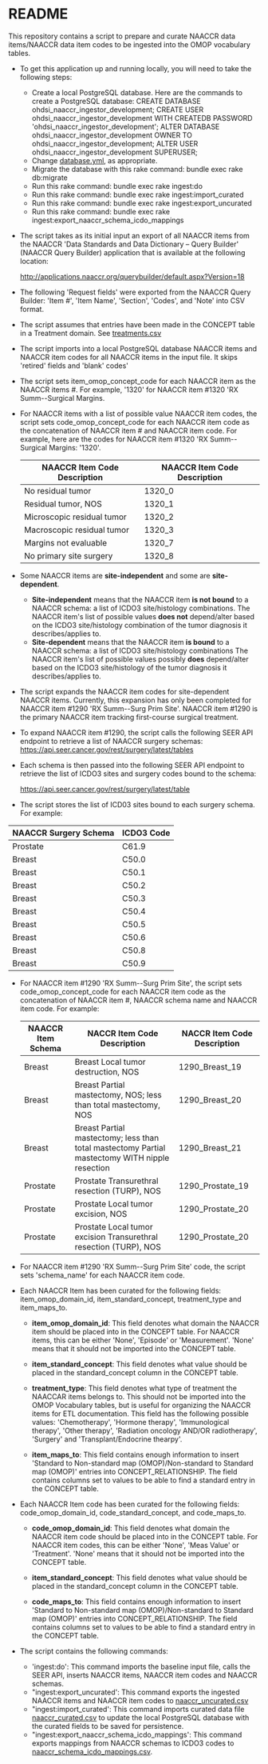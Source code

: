 # README

This repository contains a script to prepare and curate NAACCR data items/NAACCR data item codes to be ingested into the OMOP vocabulary tables.

* To get this application up and running locally, you will need to take the following steps:

  * Create a local PostgreSQL database.  Here are the commands to create a PostgreSQL database:
    CREATE DATABASE ohdsi_naaccr_ingestor_development;
    CREATE USER ohdsi_naaccr_ingestor_development WITH CREATEDB PASSWORD 'ohdsi_naaccr_ingestor_development';
    ALTER DATABASE ohdsi_naaccr_ingestor_development OWNER TO ohdsi_naaccr_ingestor_development;
    ALTER USER ohdsi_naaccr_ingestor_development SUPERUSER;
  * Change [database.yml](../blob/master/config/database.yml), as appropriate.
  * Migrate the database with this rake command: bundle exec rake db:migrate
  * Run this rake command: bundle exec rake ingest:do
  * Run this rake command: bundle exec rake ingest:import_curated
  * Run this rake command: bundle exec rake ingest:export_uncurated
  * Run this rake command: bundle exec rake ingest:export_naaccr_schema_icdo_mappings

* The script takes as its initial input an export of all NAACCR items from the NAACCR 'Data Standards and Data Dictionary – Query Builder' (NAACCR Query Builder) application that is available at the following location:

  http://applications.naaccr.org/querybuilder/default.aspx?Version=18

* The following 'Request fields' were exported from the NAACCR Query Builder: 'Item #', 'Item Name', 'Section', 'Codes', and 'Note' into CSV format.

* The script assumes that entries have been made in the CONCEPT table in a Treatment domain.  See [treatments.csv](../blob/master/lib/data/treatments.csv)

* The script imports into a local PostgreSQL database NAACCR items and NAACCR item codes for all NAACCR items in the input file.  It skips 'retired' fields and 'blank' codes'

* The script sets item_omop_concept_code for each NAACCR item as the NAACCR items #.  For example, '1320' for NAACCR item #1320 'RX Summ--Surgical Margins.

* For NAACCR items with a list of possible value NAACCR item codes, the script sets code_omop_concept_code for each NAACCR item code as the concatenation of NAACCR item # and NAACCR item code.   For example, here are the codes for  NAACCR item #1320 'RX Summ--Surgical Margins: '1320'.

  NAACCR Item Code Description | NAACCR Item Code Description
  ---------------------------- | ---------------------------
   No residual tumor           | 1320_0
   Residual tumor, NOS         | 1320_1
   Microscopic residual tumor  | 1320_2
   Macroscopic residual tumor  | 1320_3
   Margins not evaluable       | 1320_7
   No primary site surgery     | 1320_8

* Some NAACCR items are **site-independent** and some are **site-dependent**.
  * **Site-independent** means that the NAACCR item **is not bound** to a NAACCR schema: a list of ICDO3 site/histology combinations. The NAACCR item's list of possible values **does not** depend/alter based on the ICDO3 site/histology combination of the tumor diagnosis it describes/applies to.
  * **Site-dependent** means that the NAACCR item **is bound** to a NAACCR schema: a list of ICDO3 site/histology combinations  The NAACCR item's list of possible values possibly **does** depend/alter based on the ICDO3 site/histology of the tumor diagnosis it describes/applies to.

* The script expands the NAACCR item codes for site-dependent NAACCR items.  Currently, this expansion has only been completed for NAACCR item #1290 'RX Summ--Surg Prim Site'.  NAACCR item #1290 is the primary NAACCR item tracking first-course surgical treatment.

* To expand NAACCR item #1290, the script calls the following SEER API endpoint to retrieve a list of NAACCR surgery schemas:
  https://api.seer.cancer.gov/rest/surgery/latest/tables

 * Each schema is then passed into the following SEER API endpoint to retrieve the list of ICDO3 sites and surgery codes bound to the schema:

   https://api.seer.cancer.gov/rest/surgery/latest/table

* The script stores the list of ICD03 sites bound to each surgery schema.  For example:

 NAACCR Surgery Schema | ICDO3 Code
  ---------------------------- | ---------------------------
 Prostate                                  | C61.9
 Breast                                     | C50.0
 Breast                                     | C50.1
 Breast                                     | C50.2
 Breast                                     | C50.3
 Breast                                     | C50.4
 Breast                                     | C50.5
 Breast                                     | C50.6
 Breast                                     | C50.8
 Breast                                     | C50.9

* For NAACCR item #1290 'RX Summ--Surg Prim Site', the script sets code_omop_concept_code for each NAACCR item code as the concatenation of NAACCR item #, NAACCR schema name and NAACCR item code.   For example:

  NAACCR Item Schema | NACCR Item Code Description | NACCR Item Code Description
  ------------------ | --------------------------- | ---------------------------
  Breast             | Breast Local tumor destruction, NOS | 1290_Breast_19
  Breast             | Breast Partial mastectomy, NOS; less than total mastectomy, NOS | 1290_Breast_20
  Breast             | Breast Partial mastectomy; less than total mastectomy Partial mastectomy WITH nipple resection | 1290_Breast_21
  Prostate           | Prostate Transurethral resection (TURP), NOS | 1290_Prostate_19
  Prostate           | Prostate Local tumor excision, NOS | 1290_Prostate_20
  Prostate           | Prostate Local tumor excision Transurethral resection (TURP), NOS | 1290_Prostate_20


* For NAACCR item #1290 'RX Summ--Surg Prim Site' code, the script sets 'schema_name' for each NAACCR item code.


* Each NAACCR Item has been curated for the following fields: item_omop_domain_id, item_standard_concept, treatment_type and item_maps_to.

  * **item_omop_domain_id**: This field denotes what domain the NAACCR item should be placed into in the CONCEPT table.   For NAACCR items, this can be either 'None', 'Episode' or 'Measurement'.  'None' means that it should not be imported into the CONCEPT table.

  * **item_standard_concept**: This field denotes what value should be placed in the standard_concept column in the CONCEPT table.

  * **treatment_type**: This field denotes what type of treatment the NAACCAR items belongs to.  This should not be imported into the OMOP Vocabulary tables, but is useful for organizing the NAACCR items for ETL documentation.  This field has the following possible values:  'Chemotherapy', 'Hormone therapy', 'Immunological therapy', 'Other therapy', 'Radiation oncology AND/OR radiotherapy', 'Surgery' and 'Transplant/Endocrine thearpy'.

  * **item_maps_to**: This field contains enough information to insert 'Standard to Non-standard map (OMOP)/Non-standard to Standard map (OMOP)' entries into CONCEPT_RELATIONSHIP.  The field contains columns set to values to be able to find a standard entry in the CONCEPT table.

* Each NAACCR Item code has been curated for the following fields: code_omop_domain_id, code_standard_concept, and code_maps_to.

  * **code_omop_domain_id**: This field denotes what domain the NAACCR item code should be placed into in the CONCEPT table.  For NAACCR item codes, this can be either 'None', 'Meas Value' or 'Treatment'.  'None' means that it should not be imported into the CONCEPT table.

  * **item_standard_concept**: This field denotes what value should be placed in the standard_concept column in the CONCEPT table.

  * **code_maps_to**: This field contains enough information to insert 'Standard to Non-standard map (OMOP)/Non-standard to Standard map (OMOP)' entries into CONCEPT_RELATIONSHIP.  The field contains columns set to values to be able to find a standard entry in the CONCEPT table.

* The script contains the following commands:

  * 'ingest:do': This command imports the baseline input file, calls the SEER API, inserts NAACCR items, NAACCR item codes and NAACCR schemas.
  * "ingest:export_uncurated': This command exports the ingested NAACCR items and NAACCR item codes to [naaccr_uncurated.csv](../blob/master/lib/data_out/naaccr_uncurated.csv)
  * "ingest:import_curated': This command imports curated data file  [naaccr_curated.csv](../blob/master/lib/data/naaccr_curated.csv) to update the local PostgreSQL database with the curated fields to be saved for persistence.
  * "ingest:export_naaccr_schema_icdo_mappings': This command exports mappings from NAACCR schemas to ICDO3 codes to
   [naaccr_schema_icdo_mappings.csv](../blob/master/lib/data/naaccr_schema_icdo_mappings.csv).
